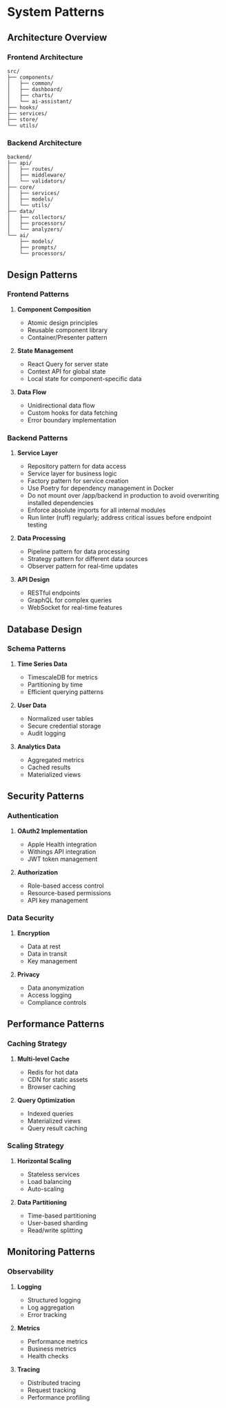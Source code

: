 # System Patterns

## Architecture Overview

### Frontend Architecture
```
src/
├── components/
│   ├── common/
│   ├── dashboard/
│   ├── charts/
│   └── ai-assistant/
├── hooks/
├── services/
├── store/
└── utils/
```

### Backend Architecture
```
backend/
├── api/
│   ├── routes/
│   ├── middleware/
│   └── validators/
├── core/
│   ├── services/
│   ├── models/
│   └── utils/
├── data/
│   ├── collectors/
│   ├── processors/
│   └── analyzers/
└── ai/
    ├── models/
    ├── prompts/
    └── processors/
```

## Design Patterns

### Frontend Patterns
1. **Component Composition**
   - Atomic design principles
   - Reusable component library
   - Container/Presenter pattern

2. **State Management**
   - React Query for server state
   - Context API for global state
   - Local state for component-specific data

3. **Data Flow**
   - Unidirectional data flow
   - Custom hooks for data fetching
   - Error boundary implementation

### Backend Patterns
1. **Service Layer**
   - Repository pattern for data access
   - Service layer for business logic
   - Factory pattern for service creation
   - Use Poetry for dependency management in Docker
   - Do not mount over /app/backend in production to avoid overwriting installed dependencies
   - Enforce absolute imports for all internal modules
   - Run linter (ruff) regularly; address critical issues before endpoint testing

2. **Data Processing**
   - Pipeline pattern for data processing
   - Strategy pattern for different data sources
   - Observer pattern for real-time updates

3. **API Design**
   - RESTful endpoints
   - GraphQL for complex queries
   - WebSocket for real-time features

## Database Design

### Schema Patterns
1. **Time Series Data**
   - TimescaleDB for metrics
   - Partitioning by time
   - Efficient querying patterns

2. **User Data**
   - Normalized user tables
   - Secure credential storage
   - Audit logging

3. **Analytics Data**
   - Aggregated metrics
   - Cached results
   - Materialized views

## Security Patterns

### Authentication
1. **OAuth2 Implementation**
   - Apple Health integration
   - Withings API integration
   - JWT token management

2. **Authorization**
   - Role-based access control
   - Resource-based permissions
   - API key management

### Data Security
1. **Encryption**
   - Data at rest
   - Data in transit
   - Key management

2. **Privacy**
   - Data anonymization
   - Access logging
   - Compliance controls

## Performance Patterns

### Caching Strategy
1. **Multi-level Cache**
   - Redis for hot data
   - CDN for static assets
   - Browser caching

2. **Query Optimization**
   - Indexed queries
   - Materialized views
   - Query result caching

### Scaling Strategy
1. **Horizontal Scaling**
   - Stateless services
   - Load balancing
   - Auto-scaling

2. **Data Partitioning**
   - Time-based partitioning
   - User-based sharding
   - Read/write splitting

## Monitoring Patterns

### Observability
1. **Logging**
   - Structured logging
   - Log aggregation
   - Error tracking

2. **Metrics**
   - Performance metrics
   - Business metrics
   - Health checks

3. **Tracing**
   - Distributed tracing
   - Request tracking
   - Performance profiling 